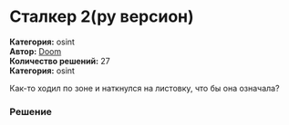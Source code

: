 # Сталкер 2(ру версион)
**Категория:** osint\
**Автор:** [Doom](https://t.me/dontunique)\
**Количество решений:** 27\
**Категория:** osint

Как-то ходил по зоне и наткнулся на листовку, что бы она означала?

### Решение
